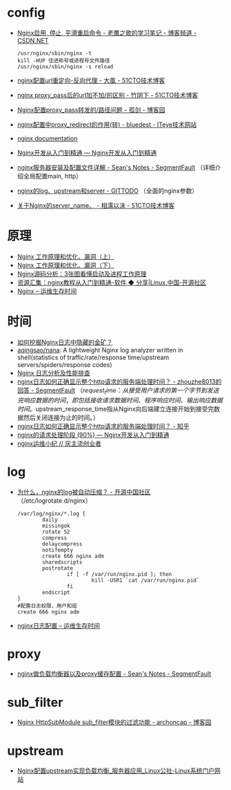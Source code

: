 # config

*   [Nginx启用, 停止, 平滑重启命令 - 老鹰之歌的学习笔记 - 博客频道 - CSDN.NET](http://blog.csdn.net/black_ox/article/details/18737077)

        /usr/nginx/sbin/nginx -t
        kill -HUP 住进称号或进程号文件路径  
        /usr/nginx/sbin/nginx -s reload

    [](http://blog.csdn.net/black_ox/article/details/18737077)
*   [nginx配置url重定向-反向代理 - 大風 - 51CTO技术博客](http://lansgg.blog.51cto.com/5675165/1575274)
*   [nginx proxy_pass后的url加不加/的区别 - 竹阴下 - 51CTO技术博客](http://ftlynx.blog.51cto.com/2833447/839607)
*   [Nginx配置proxy_pass转发的/路径问题 - 孤剑 - 博客园](http://www.cnblogs.com/AloneSword/p/3673829.html)
*   [nginx配置中proxy_redirect的作用(转) - bluedest - ITeye技术网站](http://bluedest.iteye.com/blog/740302)
*   [nginx documentation](http://nginx.org/en/docs/)
*   [Nginx开发从入门到精通 — Nginx开发从入门到精通](http://tengine.taobao.org/book/index.html)
*   [nginx服务器安装及配置文件详解 - Sean's Notes - SegmentFault](https://segmentfault.com/a/1190000002797601) （详细介绍全局配置main, http）
*   [nginx的log、upstream和server - GITTODO](https://my.oschina.net/u/2246410/blog/618798) （全面的nginx参数）
*   [关于Nginx的server_name。 - 相濡以沫 - 51CTO技术博客](http://onlyzq.blog.51cto.com/1228/535279)

# 原理

*   [Nginx 工作原理和优化、漏洞（上）](https://mp.weixin.qq.com/s/0SgVX72C6SQeomzUtYG9sw)
*   [Nginx 工作原理和优化、漏洞（下）](https://mp.weixin.qq.com/s/Binm-lvaBUybEWZCScF7Kg)
*   [Nginx源码分析：3张图看懂启动及进程工作原理](https://mp.weixin.qq.com/s/n-tVjv8sJBNVouqiOh7Nqw)
*   [资源汇集：nginx教程从入门到精通-软件 ◆ 分享|Linux.中国-开源社区](https://linux.cn/article-4279-weixin.html)
*   [Nginx – 运维生存时间](http://www.ttlsa.com/nginx/)

# 时间

*   [如何挖掘Nginx日志中隐藏的金矿？](https://mp.weixin.qq.com/s/2H_MdOCEhkqaqt7P8oKlhA)
*   [aqingsao/nana](https://github.com/aqingsao/nana): A lightweight Nginx log analyzer written in shell(statistics of traffic/rate/response time/upstream servers/spiders/response codes)
*   [Nginx 日志分析及性能排查](http://mp.weixin.qq.com/s/A1ufVgi3VFuSGRh4Ju5puA)
*   [nginx日志如何正确显示整个http请求的服务端处理时间？ - zhouzhe8013的回答 - SegmentFault](https://segmentfault.com/q/1010000004034343/a-1020000004036067) （$request_time：从接受用户请求的第一个字节到发送完响应数据的时间，即包括接收请求数据时间、程序响应时间、输出响应数据时间。$upstream_response_time指从Nginx向后端建立连接开始到接受完数据然后关闭连接为止的时间。）
*   [nginx日志如何正确显示整个http请求的服务端处理时间？ - 知乎](https://www.zhihu.com/question/37801925)
*   [nginx的请求处理阶段 (90%) — Nginx开发从入门到精通](http://tengine.taobao.org/book/chapter_12.html)
*   [nginx运维小纪 // 灰主流创业者](https://bhsc881114.github.io/2015/07/18/nginx%E8%BF%90%E7%BB%B4%E5%B0%8F%E7%BA%AA/)

# log

*   [为什么，nginx的log被自动压缩？ - 开源中国社区](https://www.oschina.net/question/948305_136423) （/etc/logrotate.d/nginx）

        /var/log/nginx/*.log {
                daily
                missingok
                rotate 52
                compress
                delaycompress
                notifempty
                create 666 nginx adm
                sharedscripts
                postrotate
                        if [ -f /var/run/nginx.pid ]; then
                                kill -USR1 `cat /var/run/nginx.pid`
                        fi
                endscript
        }
        #配置日志权限，用户和组
        create 666 nginx adm

*   [nginx日志配置 – 运维生存时间](http://www.ttlsa.com/linux/the-nginx-log-configuration/)

# proxy

*   [nginx做负载均衡器以及proxy缓存配置 - Sean's Notes - SegmentFault](https://segmentfault.com/a/1190000002873747)

# sub_filter

*   [Nginx HttpSubModule sub_filter模块的过滤功能 - archoncap - 博客园](http://www.cnblogs.com/archoncap/p/4956456.html)

# upstream

*   [Nginx配置upstream实现负载均衡_服务器应用_Linux公社-Linux系统门户网站](http://www.linuxidc.com/Linux/2015-03/115207.htm)